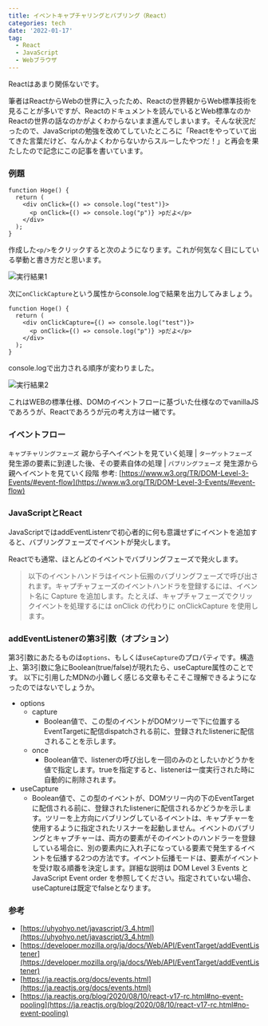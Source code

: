 ```yaml
---
title: イベントキャプチャリングとバブリング（React）
categories: tech
date: '2022-01-17'
tag:
  - React
  - JavaScript
  - Webブラウザ
---
```

Reactはあまり関係ないです。

筆者はReactからWebの世界に入ったため、Reactの世界観からWeb標準技術を見ることが多いですが、Reactのドキュメントを読んでいるとWeb標準なのかReactの世界の話なのかがよくわからないまま進んでしまいます。そんな状況だったので、JavaScriptの勉強を改めてしていたところに「Reactをやっていて出てきた言葉だけど、なんかよくわからないからスルーしたやつだ！」と再会を果たしたので記念にこの記事を書いています。

### 例題

```tsx
function Hoge() {
  return (
    <div onClick={() => console.log("test")}>
      <p onClick={() => console.log("p")} >pだよ</p>
    </div>
  );
}
```
作成した`<p/>`をクリックすると次のようになります。これが何気なく目にしている挙動と書き方だと思います。

![実行結果1](https://i.gyazo.com/63f658d09ff5f2711823f9e01fc1c2a1.png)


次に`onClickCapture`という属性からconsole.logで結果を出力してみましょう。

```tsx
function Hoge() {
  return (
    <div onClickCapture={() => console.log("test")}>
      <p onClick={() => console.log("p")} >pだよ</p>
    </div>
  );
}
```

console.logで出力される順序が変わりました。

![実行結果2](https://i.gyazo.com/3fb88bf4ba65dbc23410e35d38cf89d9.png)

これはWEBの標準仕様、DOMのイベントフローに基づいた仕様なのでvanillaJSであろうが、Reactであろうが元の考え方は一緒です。


### イベントフロー
`キャプチャリングフェーズ` 親から子へイベントを見ていく処理
|
`ターゲットフェーズ` 発生源の要素に到達した後、その要素自体の処理
|
`バブリングフェーズ` 発生源から親へイベントを見ていく段階
参考: [https://www.w3.org/TR/DOM-Level-3-Events/#event-flow](https://www.w3.org/TR/DOM-Level-3-Events/#event-flow)

### JavaScriptとReact
JavaScriptではaddEventListenrで初心者的に何も意識せずにイベントを追加すると、バブリングフェーズでイベントが発火します。

Reactでも通常、ほとんどのイベントでバブリングフェーズで発火します。
> 以下のイベントハンドラはイベント伝搬のバブリングフェーズで呼び出されます。キャプチャフェーズのイベントハンドラを登録するには、イベント名に Capture を追加します。たとえば、キャプチャフェーズでクリックイベントを処理するには onClick の代わりに onClickCapture を使用します。


### addEventListenerの第3引数（オプション）
第3引数にあたるものは`options`、もしくは`useCapture`のプロパティです。構造上、第3引数に急にBoolean(true/false)が現れたら、useCapture属性のことです。
以下に引用したMDNの小難しく感じる文章もそこそこ理解できるようになったのではないでしょうか。


- options
  - capture
    - Boolean値で、この型のイベントがDOMツリーで下に位置するEventTargetに配信dispatchされる前に、登録されたlistenerに配信されることを示します。
  - once
    - Boolean値で、listenerの呼び出しを一回のみのとしたいかどうかを値で指定します。trueを指定すると、listenerは一度実行された時に自動的に削除されます。
- useCapture
  - Boolean値で、この型のイベントが、DOMツリー内の下のEventTargetに配信される前に、登録されたlistenerに配信されるかどうかを示します。ツリーを上方向にバブリングしているイベントは、キャプチャーを使用するように指定されたリスナーを起動しません。イベントのバブリングとキャプチャーは、両方の要素がそのイベントのハンドラーを登録している場合に、別の要素内に入れ子になっている要素で発生するイベントを伝播する2つの方法です。イベント伝播モードは、要素がイベントを受け取る順番を決定します。詳細な説明は DOM Level 3 Events と JavaScript Event order を参照してください。指定されていない場合、useCaptureは既定でfalseとなります。


### 参考
- [https://uhyohyo.net/javascript/3_4.html](https://uhyohyo.net/javascript/3_4.html)
- [https://developer.mozilla.org/ja/docs/Web/API/EventTarget/addEventListener](https://developer.mozilla.org/ja/docs/Web/API/EventTarget/addEventListener)
- [https://ja.reactjs.org/docs/events.html](https://ja.reactjs.org/docs/events.html)
- [https://ja.reactjs.org/blog/2020/08/10/react-v17-rc.html#no-event-pooling](https://ja.reactjs.org/blog/2020/08/10/react-v17-rc.html#no-event-pooling)

